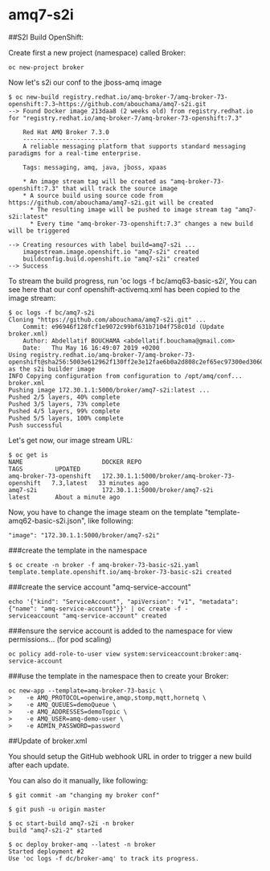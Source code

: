 # amq7-s2i

##S2I Build OpenShift:

Create first a new project (namespace) called Broker:
```
oc new-project broker
```
Now let's s2i our conf to the jboss-amq image

```
$ oc new-build registry.redhat.io/amq-broker-7/amq-broker-73-openshift:7.3~https://github.com/abouchama/amq7-s2i.git
--> Found Docker image 213daa8 (2 weeks old) from registry.redhat.io for "registry.redhat.io/amq-broker-7/amq-broker-73-openshift:7.3"

    Red Hat AMQ Broker 7.3.0 
    ------------------------ 
    A reliable messaging platform that supports standard messaging paradigms for a real-time enterprise.

    Tags: messaging, amq, java, jboss, xpaas

    * An image stream tag will be created as "amq-broker-73-openshift:7.3" that will track the source image
    * A source build using source code from https://github.com/abouchama/amq7-s2i.git will be created
      * The resulting image will be pushed to image stream tag "amq7-s2i:latest"
      * Every time "amq-broker-73-openshift:7.3" changes a new build will be triggered

--> Creating resources with label build=amq7-s2i ...
    imagestream.image.openshift.io "amq7-s2i" created
    buildconfig.build.openshift.io "amq7-s2i" created
--> Success
```

To stream the build progress, run 'oc logs -f bc/amq63-basic-s2i', You can see here that our conf openshift-activemq.xml has been copied to the image stream:

```
$ oc logs -f bc/amq7-s2i
Cloning "https://github.com/abouchama/amq7-s2i.git" ...
	Commit:	e96946f128fcf1e9072c99bf631b7104f758c01d (Update broker.xml)
	Author:	Abdellatif BOUCHAMA <abdellatif.bouchama@gmail.com>
	Date:	Thu May 16 16:49:07 2019 +0200
Using registry.redhat.io/amq-broker-7/amq-broker-73-openshift@sha256:5003e612962f130ff2e3e12fae6b0a2d808c2ef65ec97300ed3060db72481067 as the s2i builder image
INFO Copying configuration from configuration to /opt/amq/conf...
broker.xml
Pushing image 172.30.1.1:5000/broker/amq7-s2i:latest ...
Pushed 2/5 layers, 40% complete
Pushed 3/5 layers, 73% complete
Pushed 4/5 layers, 99% complete
Pushed 5/5 layers, 100% complete
Push successful
```

Let's get now, our image stream URL:

```
$ oc get is
NAME                      DOCKER REPO                                      TAGS         UPDATED
amq-broker-73-openshift   172.30.1.1:5000/broker/amq-broker-73-openshift   7.3,latest   33 minutes ago
amq7-s2i                  172.30.1.1:5000/broker/amq7-s2i                  latest       About a minute ago
```
Now, you have to change the image steam on the template "template-amq62-basic-s2i.json", like following:
```
"image": "172.30.1.1:5000/broker/amq7-s2i"
```

###create the template in the namespace
```
$ oc create -n broker -f amq-broker-73-basic-s2i.yaml
template.template.openshift.io/amq-broker-73-basic-s2i created
```
###create the service account "amq-service-account"
```
echo '{"kind": "ServiceAccount", "apiVersion": "v1", "metadata": {"name": "amq-service-account"}}' | oc create -f -
serviceaccount "amq-service-account" created
```

###ensure the service account is added to the namespace for view permissions... (for pod scaling)
```
oc policy add-role-to-user view system:serviceaccount:broker:amq-service-account
```

###use the template in the namespace then to create your Broker:

```
oc new-app --template=amq-broker-73-basic \
>    -e AMQ_PROTOCOL=openwire,amqp,stomp,mqtt,hornetq \
>    -e AMQ_QUEUES=demoQueue \
>    -e AMQ_ADDRESSES=demoTopic \
>    -e AMQ_USER=amq-demo-user \
>    -e ADMIN_PASSWORD=password
```

##Update of broker.xml

You should setup the GitHub webhook URL in order to trigger a new build after each update.

You can also do it manually, like following:
```
$ git commit -am "changing my broker conf"

$ git push -u origin master

$ oc start-build amq7-s2i -n broker
build "amq7-s2i-2" started

$ oc deploy broker-amq --latest -n broker
Started deployment #2
Use 'oc logs -f dc/broker-amq' to track its progress.
```

